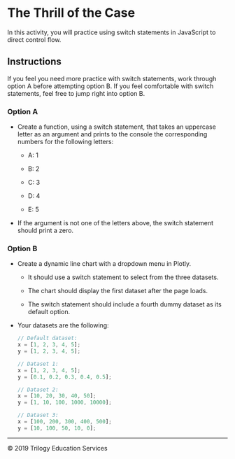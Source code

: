 # The Thrill of the Case

In this activity, you will practice using switch statements in JavaScript to direct control flow.

## Instructions

If you feel you need more practice with switch statements, work through option A before attempting option B. If you feel comfortable with switch statements, feel free to jump right into option B.

### Option A

* Create a function, using a switch statement, that takes an uppercase letter as an argument and prints to the console the corresponding numbers for the following letters:

  * A: 1

  * B: 2

  * C: 3

  * D: 4

  * E: 5

* If the argument is not one of the letters above, the switch statement should print a zero.

### Option B

* Create a dynamic line chart with a dropdown menu in Plotly.

  * It should use a switch statement to select from the three datasets.

  * The chart should display the first dataset after the page loads.

  * The switch statement should include a fourth dummy dataset as its default option.

* Your datasets are the following:

  ```js
  // Default dataset:
  x = [1, 2, 3, 4, 5];
  y = [1, 2, 3, 4, 5];

  // Dataset 1:
  x = [1, 2, 3, 4, 5];
  y = [0.1, 0.2, 0.3, 0.4, 0.5];

  // Dataset 2:
  x = [10, 20, 30, 40, 50];
  y = [1, 10, 100, 1000, 10000];

  // Dataset 3:
  x = [100, 200, 300, 400, 500];
  y = [10, 100, 50, 10, 0];
  ```

- - -

© 2019 Trilogy Education Services

